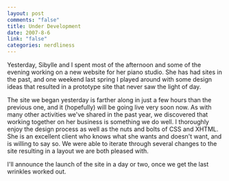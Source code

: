 ```yaml
--- 
layout: post
comments: "false"
title: Under Development
date: 2007-8-6
link: "false"
categories: nerdliness
---
```

Yesterday, Sibylle and I spent most of the afternoon and some of the evening working on a new website for her piano studio.  She has had sites in the past, and one weekend last spring I played around with some design ideas that resulted in a prototype site that never saw the light of day.

The site we began yesterday is farther along in just a few hours than the previous one, and it (hopefully) will be going live very soon now.  As with many other activities we've shared in the past year, we discovered that working together on her business is something we do well.  I thoroughly enjoy the design process as well as the nuts and bolts of CSS and XHTML.  She is an excellent client who knows what she wants and doesn't want, and is willing to say so.  We were able to iterate through several changes to the site resulting in a layout we are both pleased with.

I'll announce the launch of the site in a day or two, once we get the last wrinkles worked out.
